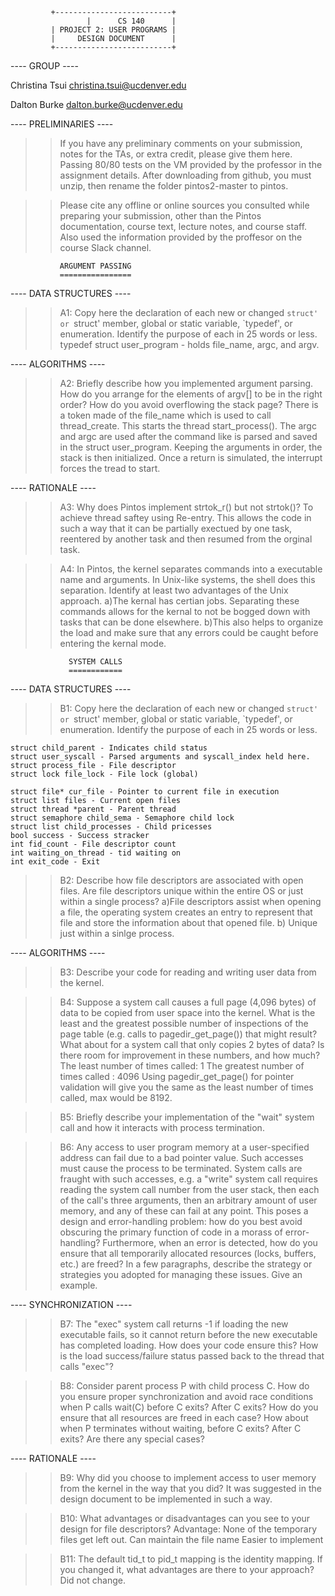 		     +--------------------------+
       	       	     |		CS 140		|
		     | PROJECT 2: USER PROGRAMS	|
		     | 	   DESIGN DOCUMENT     	|
		     +--------------------------+

---- GROUP ----

Christina Tsui christina.tsui@ucdenver.edu

Dalton Burke dalton.burke@ucdenver.edu

---- PRELIMINARIES ----

>> If you have any preliminary comments on your submission, notes for the
>> TAs, or extra credit, please give them here.
Passing 80/80 tests on the VM provided by the professor in the assignment details.
After downloading from github,  you must unzip, then rename the folder pintos2-master to pintos. 

>> Please cite any offline or online sources you consulted while
>> preparing your submission, other than the Pintos documentation, course
>> text, lecture notes, and course staff.
Also used the information provided by the proffesor on the course Slack channel.

			   ARGUMENT PASSING
			   ================

---- DATA STRUCTURES ----

>> A1: Copy here the declaration of each new or changed `struct' or
>> `struct' member, global or static variable, `typedef', or
>> enumeration.  Identify the purpose of each in 25 words or less.
    typedef struct user_program - holds file_name, argc, and argv.

---- ALGORITHMS ----

>> A2: Briefly describe how you implemented argument parsing.  How do
>> you arrange for the elements of argv[] to be in the right order?
>> How do you avoid overflowing the stack page?
    There is a token made of the file_name which is used to call thread_create.
    This starts the thread start_process(). The argc and argc are used after the
    command like is parsed and saved in the struct user_program. Keeping the
    arguments in order, the stack is then initialized. Once a return is simulated,
    the interrupt forces the tread to start.

---- RATIONALE ----

>> A3: Why does Pintos implement strtok_r() but not strtok()?
    To achieve thread saftey using Re-entry. This allows the code in such a way that it
    can be partially exectued by one task, reentered by another task and then resumed
    from the orginal task.

>> A4: In Pintos, the kernel separates commands into a executable name
>> and arguments.  In Unix-like systems, the shell does this
>> separation.  Identify at least two advantages of the Unix approach.
    a)The kernal has certian jobs. Separating these commands allows for the kernal to
    not be bogged down with tasks that can be done elsewhere.
    b)This also helps to organize the load and make sure that any errors could be caught
    before entering the kernal mode.

			     SYSTEM CALLS
			     ============

---- DATA STRUCTURES ----

>> B1: Copy here the declaration of each new or changed `struct' or
>> `struct' member, global or static variable, `typedef', or
>> enumeration.  Identify the purpose of each in 25 words or less.

    struct child_parent - Indicates child status
    struct user_syscall - Parsed arguments and syscall_index held here.
    struct process_file - File descriptor
    struct lock file_lock - File lock (global)

    struct file* cur_file - Pointer to current file in execution
    struct list files - Current open files
    struct thread *parent - Parent thread
    struct semaphore child_sema - Semaphore child lock
    struct list child_processes - Child pricesses
    bool success - Success stracker
    int fid_count - File descriptor count
    int waiting_on_thread - tid waiting on
    int exit_code - Exit

>> B2: Describe how file descriptors are associated with open files.
>> Are file descriptors unique within the entire OS or just within a
>> single process?
    a)File descriptors assist when opening a file, the operating system creates an
    entry to represent that file and store the information about that opened file.
    b) Unique just within a sinlge process.


---- ALGORITHMS ----

>> B3: Describe your code for reading and writing user data from the
>> kernel.

>> B4: Suppose a system call causes a full page (4,096 bytes) of data
>> to be copied from user space into the kernel.  What is the least
>> and the greatest possible number of inspections of the page table
>> (e.g. calls to pagedir_get_page()) that might result?  What about
>> for a system call that only copies 2 bytes of data?  Is there room
>> for improvement in these numbers, and how much?
    The least number of times called: 1
    The greatest number of times called : 4096
    Using pagedir_get_page() for pointer validation will give you the same as the
    least number of times called, max would be 8192.



>> B5: Briefly describe your implementation of the "wait" system call
>> and how it interacts with process termination.

>> B6: Any access to user program memory at a user-specified address
>> can fail due to a bad pointer value.  Such accesses must cause the
>> process to be terminated.  System calls are fraught with such
>> accesses, e.g. a "write" system call requires reading the system
>> call number from the user stack, then each of the call's three
>> arguments, then an arbitrary amount of user memory, and any of
>> these can fail at any point.  This poses a design and
>> error-handling problem: how do you best avoid obscuring the primary
>> function of code in a morass of error-handling?  Furthermore, when
>> an error is detected, how do you ensure that all temporarily
>> allocated resources (locks, buffers, etc.) are freed?  In a few
>> paragraphs, describe the strategy or strategies you adopted for
>> managing these issues.  Give an example.

---- SYNCHRONIZATION ----

>> B7: The "exec" system call returns -1 if loading the new executable
>> fails, so it cannot return before the new executable has completed
>> loading.  How does your code ensure this?  How is the load
>> success/failure status passed back to the thread that calls "exec"?

>> B8: Consider parent process P with child process C.  How do you
>> ensure proper synchronization and avoid race conditions when P
>> calls wait(C) before C exits?  After C exits?  How do you ensure
>> that all resources are freed in each case?  How about when P
>> terminates without waiting, before C exits?  After C exits?  Are
>> there any special cases?

---- RATIONALE ----

>> B9: Why did you choose to implement access to user memory from the
>> kernel in the way that you did?
    It was suggested in the design document to be implemented in such a way.

>> B10: What advantages or disadvantages can you see to your design
>> for file descriptors?
Advantage:
    None of the temporary files get left out.
    Can maintain the file name
    Easier to implement

>> B11: The default tid_t to pid_t mapping is the identity mapping.
>> If you changed it, what advantages are there to your approach?
    Did not change.
